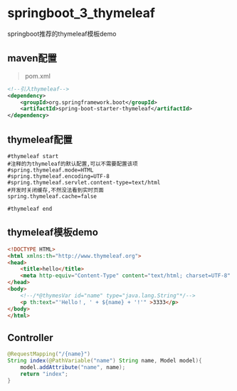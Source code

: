 # springboot_3_thymeleaf
springboot推荐的thymeleaf模板demo

## maven配置
>pom.xml   

```xml
<!--引入thymeleaf-->
<dependency>
    <groupId>org.springframework.boot</groupId>
    <artifactId>spring-boot-starter-thymeleaf</artifactId>
</dependency>
```
## thymeleaf配置


```properties
#thymeleaf start
#注释的为thymeleaf的默认配置,可以不需要配置该项
#spring.thymeleaf.mode=HTML
#spring.thymeleaf.encoding=UTF-8
#spring.thymeleaf.servlet.content-type=text/html
#开发时关闭缓存,不然没法看到实时页面
spring.thymeleaf.cache=false

#thymeleaf end
```
## thymeleaf模板demo

```html
<!DOCTYPE HTML>
<html xmlns:th="http://www.thymeleaf.org">
<head>
    <title>hello</title>
    <meta http-equiv="Content-Type" content="text/html; charset=UTF-8" />
</head>
<body>
    <!--/*@thymesVar id="name" type="java.lang.String"*/-->
    <p th:text="'Hello！, ' + ${name} + '!'" >3333</p>
</body>
</html>
```
## Controller

``` java
@RequestMapping("/{name}")
String index(@PathVariable("name") String name, Model model){
    model.addAttribute("name", name);
    return "index";
}
```
